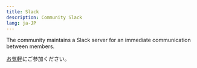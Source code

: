 ```yaml
---
title: Slack
description: Community Slack
lang: ja-JP
---
```


The community maintains a Slack server for an immediate communication between members.

[お気軽](https://join.slack.com/t/meteor-community/shared_invite/zt-a9lwcfb7-~UwR3Ng6whEqRxcP5rORZw)にご参加ください。
